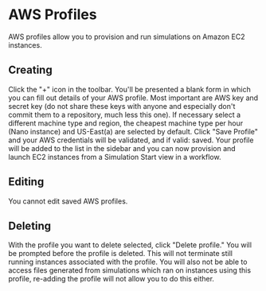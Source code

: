 # AWS Profiles

AWS profiles allow you to provision and run simulations on Amazon EC2 instances.

## Creating 

Click the "+" icon in the toolbar. You'll be presented a blank form in which you can fill out details of your AWS profile. Most important are AWS key and secret key (do not share these keys with anyone and especially don't commit them to a repository, much less this one). If necessary select a different machine type and region, the cheapest machine type per hour (Nano instance) and US-East(a) are selected by default. Click "Save Profile" and your AWS credentials will be validated, and if valid: saved. Your profile will be added to the list in the sidebar and you can now provision and launch EC2 instances from a Simulation Start view in a workflow.

## Editing

You cannot edit saved AWS profiles.

## Deleting

With the profile you want to delete selected, click "Delete profile." You will be prompted before the profile is deleted. This will not terminate still running instances associated with the profile. You will also not be able to access files generated from simulations which ran on instances using this profile, re-adding the profile will not allow you to do this either.
